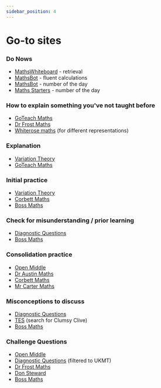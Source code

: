 ```yaml
---
sidebar_position: 4
---
```


# Go-to sites
### Do Nows
- [MathsWhiteboard](https://mathswhiteboard.com/MWB/LWB.php) - retrieval
- [MathsBot](https://mathsbot.com/starters/fluentCalcs) - fluent calculations
- [MathsBot](https://mathsbot.com/starters/numberOfTheDay) - number of the day 
- [Maths Starters](https://mathsstarters.net/numoftheday) - number of the day

### How to explain something you've not taught before
- [GoTeach Maths](https://www.goteachmaths.co.uk/)
- [Dr Frost Maths](https://www.drfrostmaths.com/)
- [Whiterose maths](https://whiteroseeducation.com/resources?year=year-7&subject=maths) (for different representations)

### Explanation
- [Variation Theory](https://variationtheory.com/)
- [GoTeach Maths](https://www.goteachmaths.co.uk/)

### Initial practice
- [Variation Theory](https://variationtheory.com/)
- [Corbett Maths](https://corbettmaths.com/)
- [Boss Maths](https://bossmaths.com/)

### Check for misunderstanding / prior learning
- [Diagnostic Questions](https://diagnosticquestions.com/Questions?CurrentSubjectId=3&OrderBy=Newest&IsByStudent=False)
- [Boss Maths](https://bossmaths.com/)

### Consolidation practice
- [Open Middle](https://www.openmiddle.com/)
- [Dr Austin Maths](https://www.draustinmaths.com/)
- [Corbett Maths](https://corbettmaths.com/)
- [Mr Carter Maths](https://www.mrcartermaths.com/)

### Misconceptions to discuss
- [Diagnostic Questions](https://diagnosticquestions.com/Questions?CurrentSubjectId=3&OrderBy=Newest&IsByStudent=False)
- [TES](https://www.tes.com/resources/search/?q=clumsy%20clive) (search for Clumsy Clive)
- [Boss Maths](https://bossmaths.com/)

### Challenge Questions
- [Open Middle](https://www.openmiddle.com/)
- [Diagnostic Questions](https://diagnosticquestions.com/Questions?Author=UKMT&CurrentSubjectId=3&OrderBy=Newest) (filtered to UKMT)
- [Dr Frost Maths](https://www.drfrostmaths.com/)
- [Don Steward](https://donsteward.blogspot.com/)
- [Boss Maths](https://bossmaths.com/)